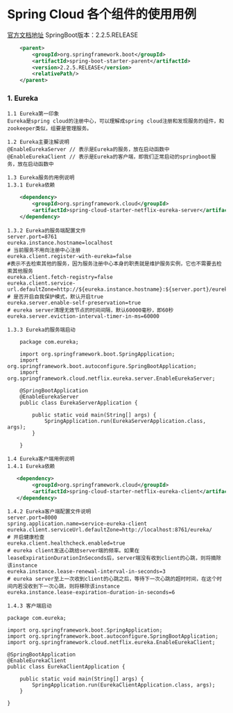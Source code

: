 # Spring Cloud 各个组件的使用用例
[官方文档地址](https://spring.io/projects/spring-cloud-netflix/)
    SpringBoot版本：2.2.5.RELEASE
```xml
    <parent>
        <groupId>org.springframework.boot</groupId>
        <artifactId>spring-boot-starter-parent</artifactId>
        <version>2.2.5.RELEASE</version>
        <relativePath/>
    </parent>
```
### 1. Eureka
    1.1 Eureka第一印象
    Eureka是spring cloud的注册中心，可以理解成spring cloud注册和发现服务的组件，和zookeeper类似，组要是管理服务。
    
    1.2 Eureka主要注解说明
    @EnableEurekaServer // 表示是Eureka的服务，放在启动函数中
    @EnableEurekaClient // 表示是Eureka的客户端，即我们正常启动的springboot服务，放在启动函数中
    
    1.3 Eureka服务的用例说明
    1.3.1 Eureka依赖
```xml
    <dependency>
        <groupId>org.springframework.cloud</groupId>
        <artifactId>spring-cloud-starter-netflix-eureka-server</artifactId>
    </dependency>
```
    
    1.3.2 Eureka的服务端配置文件
    server.port=8761
    eureka.instance.hostname=localhost
    # 当前服务不用向注册中心注册
    eureka.client.register-with-eureka=false
    #表示不去检索其他的服务，因为服务注册中心本身的职责就是维护服务实例，它也不需要去检索其他服务
    eureka.client.fetch-registry=false
    eureka.client.service-url.defaultZone=http://${eureka.instance.hostname}:${server.port}/eureka/
    # 是否开启自我保护模式，默认开启true
    eureka.server.enable-self-preservation=true
    # eureka server清理无效节点的时间间隔，默认60000毫秒，即60秒
    eureka.server.eviction-interval-timer-in-ms=60000
    
    1.3.3 Eureka的服务端启动
```
    package com.eureka;
    
    import org.springframework.boot.SpringApplication;
    import org.springframework.boot.autoconfigure.SpringBootApplication;
    import org.springframework.cloud.netflix.eureka.server.EnableEurekaServer;
    
    @SpringBootApplication
    @EnableEurekaServer
    public class EurekaServerApplication {
    
        public static void main(String[] args) {
            SpringApplication.run(EurekaServerApplication.class, args);
        }
    
    }
```
    1.4 Eureka客户端用例说明
    1.4.1 Eureka依赖
```xml
   <dependency>
        <groupId>org.springframework.cloud</groupId>
        <artifactId>spring-cloud-starter-netflix-eureka-client</artifactId>
   </dependency>
```
    
    1.4.2 Eureka客户端配置文件说明
    server.port=8000
    spring.application.name=service-eureka-client
    eureka.client.serviceUrl.defaultZone=http://localhost:8761/eureka/
    # 开启健康检查
    eureka.client.healthcheck.enabled=true
    # eureka client发送心跳给server端的频率。如果在leaseExpirationDurationInSeconds后，server端没有收到client的心跳，则将摘除该instance
    eureka.instance.lease-renewal-interval-in-seconds=3
    # eureka server至上一次收到client的心跳之后，等待下一次心跳的超时时间，在这个时间内若没收到下一次心跳，则将移除该instance
    eureka.instance.lease-expiration-duration-in-seconds=6
    
    1.4.3 客户端启动
```
package com.eureka;

import org.springframework.boot.SpringApplication;
import org.springframework.boot.autoconfigure.SpringBootApplication;
import org.springframework.cloud.netflix.eureka.EnableEurekaClient;

@SpringBootApplication
@EnableEurekaClient
public class EurekaClientApplication {

    public static void main(String[] args) {
        SpringApplication.run(EurekaClientApplication.class, args);
    }

}
```
    